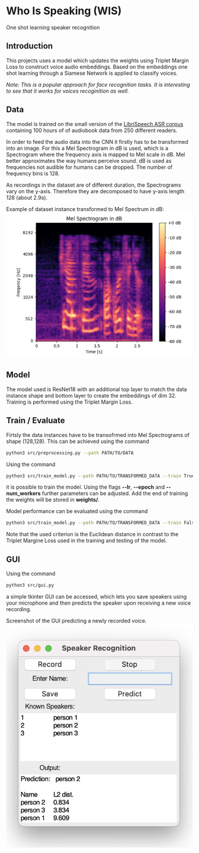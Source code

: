 # Who Is Speaking (WIS)

One shot learning speaker recognition 

## Introduction
This projects uses a model which updates the weights using Triplet Margin Loss to construct voice audio embeddings. Based on the embeddings one shot learning through a Siamese Network is applied to classify voices.

*Note: This is a popular approach for face recognition tasks. It is interesting to see that it works for voices recoginition as well.*

## Data
The model is trained on the small version of the [LibriSpeech ASR corpus](http://www.openslr.org/12/) containing 100 hours of of audiobook data from 250 different readers. 

In order to feed the audio data into the CNN it firstly has to be transformed into an image. For this a Mel Spectrogram in dB is used, which is a Spectrogram where the frequency axis is mapped to Mel scale in dB. Mel better approximates the way humans perceive sound. dB is used as frequencies not audible for humans can be dropped. The number of frequency bins is 128.

As recordings in the dataset are of different duration, the Spectrograms vary on the y-axis. Therefore they are decomposed to have y-axis length 128 (about 2.9s).

Example of dataset instance transformed to Mel Spectrum in dB:
![alt text](https://github.com/dubachti/WIS/blob/da01290fbfd102b19edaead72558e289fec3a529/readme_img/mel_spectrogram.png)


## Model
The model used is ResNet18 with an additional top layer to match the data instance shape and bottom layer to create the embeddings of dim 32. Training is performed using the Triplet Margin Loss.


## Train / Evaluate
Firtsly the data instances have to be transofrmed into Mel Spectrograms of shape (128,128). This can be achieved using the command
```bash
python3 src/preprocessing.py --path PATH/TO/DATA
```

Using the command
```bash
python3 src/train_model.py --path PATH/TO/TRANSFORMED_DATA --train True
```
it is possible to train the model. Using the flags **--lr**, **--epoch** and **--num_workers** further parameters can be adjusted. Add the end of training the weights will be stored in **weights/**.

Model performance can be evaluated using the command
```bash
python3 src/train_model.py --path PATH/TO/TRANSFORMED_DATA --train False
```
Note that the used criterion is the Euclidean distance in contrast to the Triplet Margine Loss used in the training and testing of the model.

## GUI
Using the command
```bash
python3 src/gui.py
```
a simple tkinter GUI can be accessed, which lets you save speakers using your microphone and then predicts the speaker upon receiving a new voice recording.

Screenshot of the GUI predicting a newly recorded voice.
![alt text](https://github.com/dubachti/WIS/blob/da01290fbfd102b19edaead72558e289fec3a529/readme_img/gui.png)